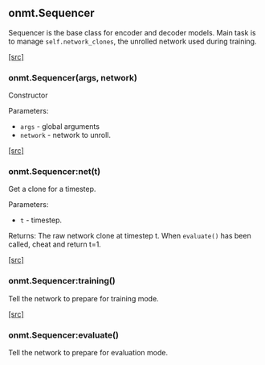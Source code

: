 <a name="onmt.Sequencer.dok"></a>


## onmt.Sequencer ##

 Sequencer is the base class for encoder and decoder models.
  Main task is to manage `self.network_clones`, the unrolled network
  used during training.


<a class="entityLink" href="https://github.com/opennmt/opennmt/blob/71aa250c35a20c1cf83f5f0150c1f900dc11d096/lib/onmt/Sequencer.lua#L17">[src]</a>
<a name="onmt.Sequencer"></a>


### onmt.Sequencer(args, network) ###

 Constructor

Parameters:

  * `args` - global arguments
  * `network` - network to unroll.



<a class="entityLink" href="https://github.com/opennmt/opennmt/blob/71aa250c35a20c1cf83f5f0150c1f900dc11d096/lib/onmt/Sequencer.lua#L92">[src]</a>
<a name="onmt.Sequencer:net"></a>


### onmt.Sequencer:net(t) ###

Get a clone for a timestep.

Parameters:
  * `t` - timestep.

Returns: The raw network clone at timestep t.
  When `evaluate()` has been called, cheat and return t=1.


<a class="entityLink" href="https://github.com/opennmt/opennmt/blob/71aa250c35a20c1cf83f5f0150c1f900dc11d096/lib/onmt/Sequencer.lua#L112">[src]</a>
<a name="onmt.Sequencer:training"></a>


### onmt.Sequencer:training() ###

 Tell the network to prepare for training mode. 

<a class="entityLink" href="https://github.com/opennmt/opennmt/blob/71aa250c35a20c1cf83f5f0150c1f900dc11d096/lib/onmt/Sequencer.lua#L122">[src]</a>
<a name="onmt.Sequencer:evaluate"></a>


### onmt.Sequencer:evaluate() ###

 Tell the network to prepare for evaluation mode. 
